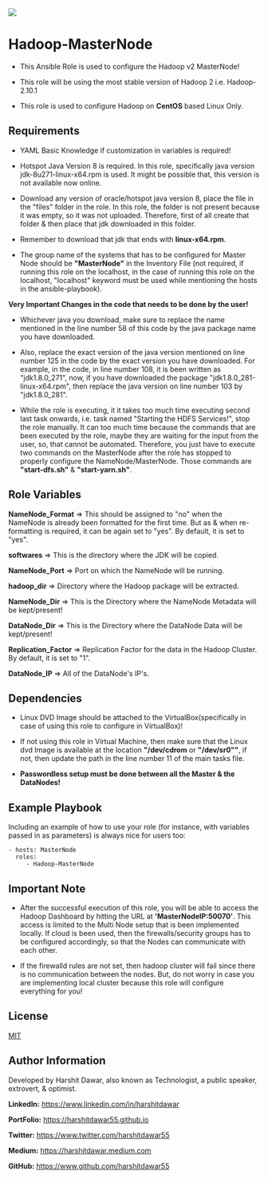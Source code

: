<img src = "https://img.shields.io/badge/version-1.2.5-brightgreen" />

Hadoop-MasterNode
=========

* This Ansible Role is used to configure the Hadoop v2 MasterNode!

* This role will be using the most stable version of Hadoop 2 i.e. Hadoop-2.10.1

* This role is used to configure Hadoop on **CentOS** based Linux Only.

Requirements
------------

* YAML Basic Knowledge if customization in variables is required!

* Hotspot Java Version 8 is required. In this role, specifically java version jdk-8u271-linux-x64.rpm is used. It might be possible that, this version is not available now online.

* Download any version of oracle/hotspot java version 8, place the file in the "files" folder in the role. In this role, the folder is not present because it was empty, so it was not uploaded. Therefore, first of all create that folder & then place that jdk downloaded in this folder.

* Remember to download that jdk that ends with **linux-x64.rpm**.

* The group name of the systems that has to be configured for Master Node should be **"MasterNode"** in the Inventory File (not required, if running this role on the localhost, in the case of running this role on the localhost, "localhost" keyword must be used while mentioning the hosts in the ansible-playbook).

**Very Important Changes in the code that needs to be done by the user!**
* Whichever java you download, make sure to replace the name mentioned in the line number 58 of this code by the java package name you have downloaded.

* Also, replace the exact version of the java version mentioned on line number 125 in the code by the exact version you have downloaded. For example, in the code, in line number 108, it is been written as "jdk1.8.0_271", now, if you have downloaded the package "jdk1.8.0_281-linux-x64.rpm", then replace the java version on line number 103 by "jdk1.8.0_281".  

* While the role is executing, it it takes too much time executing second last task onwards, i.e. task named "Starting the HDFS Services!", stop the role manually. It can too much time because the commands that are been executed by the role, maybe they are waiting for the input from the user, so, that cannot be automated. Therefore, you just have to execute two commands on the MasterNode after the role has stopped to properly configure the NameNode/MasterNode. Those commands are **"start-dfs.sh"** & **"start-yarn.sh"**.

Role Variables
--------------

**NameNode_Format** => This should be assigned to "no" when the NameNode is already been formatted for the first time. But as & when re-formatting is required, it can be again set to "yes". By default, it is set to "yes".
<br />

**softwares** => This is the directory where the JDK will be copied.
<br />

**NameNode_Port** => Port on which the NameNode will be running.
<br />

**hadoop_dir** => Directory where the Hadoop package will be extracted. 
<br />

**NameNode_Dir** => This is the Directory where the NameNode Metadata will be kept/present!
<br />

**DataNode_Dir** => This is the Directory where the DataNode Data will be kept/present! 

**Replication_Factor** => Replication Factor for the data in the Hadoop Cluster. By default, it is set to "1".

**DataNode_IP** => All of the DataNode's IP's.

Dependencies
------------

* Linux DVD Image should be attached to the VirtualBox(specifically in case of using this role to configure in VirtualBox)!

* If not using this role in Virtual Machine, then make sure that the Linux dvd Image is available at the location **"/dev/cdrom** or **"/dev/sr0""**, if not, then update the path in the line number 11 of the main tasks file.

* **Passwordless setup must be done between all the Master & the DataNodes!** 

Example Playbook
----------------

Including an example of how to use your role (for instance, with variables passed in as parameters) is always nice for users too:

    - hosts: MasterNode
      roles:
         - Hadoop-MasterNode

Important Note
----------------
* After the successful execution of this role, you will be able to access the Hadoop Dashboard by hitting the URL at **'MasterNodeIP:50070'**. This access is limited to the Multi Node setup that is been implemented locally. If cloud is been used, then the firewalls/security groups has to be configured accordingly, so that the Nodes can communicate with each other.

* If the firewalld rules are not set, then hadoop cluster will fail since there is no communication between the nodes. But, do not worry in case you are implementing local cluster because this role will configure everything for you! 

License
-------

[MIT](https://github.com/HarshitDawar55/Hadoop-v2-MasterNode/blob/main/LICENSE)

Author Information
------------------

Developed by Harshit Dawar, also known as Technologist, a public speaker, extrovert, & optimist.

**LinkedIn:** https://www.linkedin.com/in/harshitdawar

**PortFolio:** https://harshitdawar55.github.io

**Twitter:** https://www.twitter.com/harshitdawar55

**Medium:** https://harshitdawar.medium.com

**GitHub:** https://www.github.com/harshitdawar55
